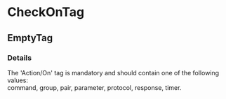﻿---  
uid: Validator_6_6_2  
---

# CheckOnTag

## EmptyTag

### Details

The 'Action\/On' tag is mandatory and should contain one of the following values:  
command, group, pair, parameter, protocol, response, timer.
